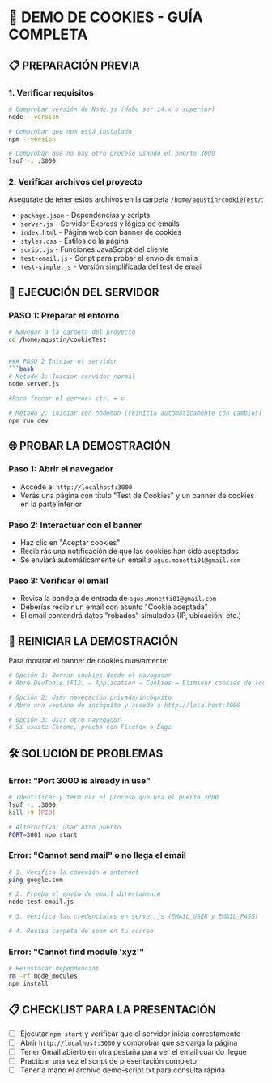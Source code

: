 # 🍪 DEMO DE COOKIES - GUÍA COMPLETA

## 📋 PREPARACIÓN PREVIA

### 1. Verificar requisitos
```bash
# Comprobar versión de Node.js (debe ser 14.x o superior)
node --version

# Comprobar que npm está instalado
npm --version

# Comprobar que no hay otro proceso usando el puerto 3000
lsof -i :3000
```

### 2. Verificar archivos del proyecto
Asegúrate de tener estos archivos en la carpeta `/home/agustin/cookieTest/`:
- `package.json` - Dependencias y scripts
- `server.js` - Servidor Express y lógica de emails
- `index.html` - Página web con banner de cookies
- `styles.css` - Estilos de la página
- `script.js` - Funciones JavaScript del cliente
- `test-email.js` - Script para probar el envío de emails
- `test-simple.js` - Versión simplificada del test de email

## 🚀 EJECUCIÓN DEL SERVIDOR

### PASO 1: Preparar el entorno
```bash
# Navegar a la carpeta del proyecto
cd /home/agustin/cookieTest


### PASO 2 Iniciar el servidor
```bash
# Método 1: Iniciar servidor normal
node server.js

#Para frenar el server: ctrl + c

# Método 2: Iniciar con nodemon (reinicia automáticamente con cambios)
npm run dev
```

## 🌐 PROBAR LA DEMOSTRACIÓN

### Paso 1: Abrir el navegador
- Accede a: `http://localhost:3000`
- Verás una página con título "Test de Cookies" y un banner de cookies en la parte inferior

### Paso 2: Interactuar con el banner
- Haz clic en "Aceptar cookies"
- Recibirás una notificación de que las cookies han sido aceptadas
- Se enviará automáticamente un email a `agus.monetti01@gmail.com`

### Paso 3: Verificar el email
- Revisa la bandeja de entrada de `agus.monetti01@gmail.com`
- Deberías recibir un email con asunto "Cookie aceptada"
- El email contendrá datos "robados" simulados (IP, ubicación, etc.)

## 🔄 REINICIAR LA DEMOSTRACIÓN

Para mostrar el banner de cookies nuevamente:

```bash
# Opción 1: Borrar cookies desde el navegador
# Abre DevTools (F12) → Application → Cookies → Eliminar cookies de localhost

# Opción 2: Usar navegación privada/incógnito
# Abre una ventana de incógnito y accede a http://localhost:3000

# Opción 3: Usar otro navegador
# Si usaste Chrome, prueba con Firefox o Edge
```

## 🛠️ SOLUCIÓN DE PROBLEMAS

### Error: "Port 3000 is already in use"
```bash
# Identificar y terminar el proceso que usa el puerto 3000
lsof -i :3000
kill -9 [PID]

# Alternativa: usar otro puerto
PORT=3001 npm start
```

### Error: "Cannot send mail" o no llega el email
```bash
# 1. Verifica la conexión a internet
ping google.com

# 2. Prueba el envío de email directamente
node test-email.js

# 3. Verifica las credenciales en server.js (EMAIL_USER y EMAIL_PASS)

# 4. Revisa carpeta de spam en tu correo
```

### Error: "Cannot find module 'xyz'"
```bash
# Reinstalar dependencias
rm -rf node_modules
npm install
```

## 📋 CHECKLIST PARA LA PRESENTACIÓN

- [ ] Ejecutar `npm start` y verificar que el servidor inicia correctamente
- [ ] Abrir `http://localhost:3000` y comprobar que se carga la página
- [ ] Tener Gmail abierto en otra pestaña para ver el email cuando llegue
- [ ] Practicar una vez el script de presentación completo
- [ ] Tener a mano el archivo demo-script.txt para consulta rápida
